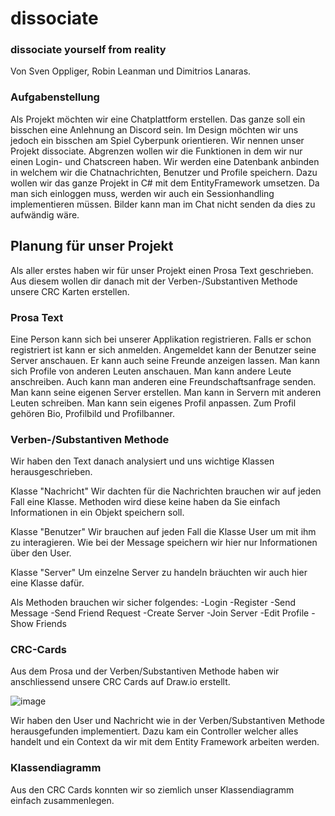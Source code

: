 # dissociate
### dissociate yourself from reality
Von Sven Oppliger, Robin Leanman und Dimitrios Lanaras.

### Aufgabenstellung

Als Projekt möchten wir eine Chatplattform erstellen. Das ganze soll ein bisschen eine Anlehnung an Discord sein. Im Design möchten wir uns jedoch ein bisschen am Spiel Cyberpunk orientieren. Wir nennen unser Projekt dissociate. Abgrenzen wollen wir die Funktionen in dem wir nur einen Login- und Chatscreen haben. Wir werden eine Datenbank anbinden in welchem wir die Chatnachrichten, Benutzer und Profile speichern. Dazu wollen wir das ganze Projekt in C# mit dem EntityFramework umsetzen. Da man sich einloggen muss, werden wir auch ein Sessionhandling implementieren müssen. Bilder kann man im Chat nicht senden da dies zu aufwändig wäre. 

## Planung für unser Projekt

Als aller erstes haben wir für unser Projekt einen Prosa Text geschrieben. Aus diesem wollen dir danach mit der Verben-/Substantiven Methode unsere CRC Karten erstellen.

### Prosa Text

Eine Person kann sich bei unserer Applikation registrieren. Falls er schon registriert ist kann er sich anmelden. Angemeldet kann der Benutzer seine Server anschauen. Er kann auch seine Freunde anzeigen lassen. Man kann sich Profile von anderen Leuten anschauen. Man kann andere Leute anschreiben. Auch kann man anderen eine Freundschaftsanfrage senden. Man kann seine eigenen Server erstellen. Man kann in Servern mit anderen Leuten schreiben. Man kann sein eigenes Profil anpassen. Zum Profil gehören Bio, Profilbild und Profilbanner.

### Verben-/Substantiven Methode

Wir haben den Text danach analysiert und uns wichtige Klassen herausgeschrieben.

Klasse "Nachricht"
Wir dachten für die Nachrichten brauchen wir auf jeden Fall eine Klasse. Methoden wird diese keine haben da Sie einfach Informationen in ein Objekt speichern soll.

Klasse "Benutzer"
Wir brauchen auf jeden Fall die Klasse User um mit ihm zu interagieren. Wie bei der Message speichern wir hier nur Informationen über den User.

Klasse "Server"
Um einzelne Server zu handeln bräuchten wir auch hier eine Klasse dafür.

Als Methoden brauchen wir sicher folgendes:
-Login
-Register
-Send Message
-Send Friend Request
-Create Server
-Join Server
-Edit Profile
-Show Friends

### CRC-Cards

Aus dem Prosa und der Verben/Substantiven Methode haben wir anschliessend unsere CRC Cards auf Draw.io erstellt.

![image](https://user-images.githubusercontent.com/81744349/177546282-ec06a41b-e1fd-471c-a4d9-4ffaeec0a621.png)

Wir haben den User und Nachricht wie in der Verben/Substantiven Methode herausgefunden implementiert. Dazu kam ein Controller welcher alles handelt und ein Context da wir mit dem Entity Framework arbeiten werden.

### Klassendiagramm

Aus den CRC Cards konnten wir so ziemlich unser Klassendiagramm einfach zusammenlegen. 
